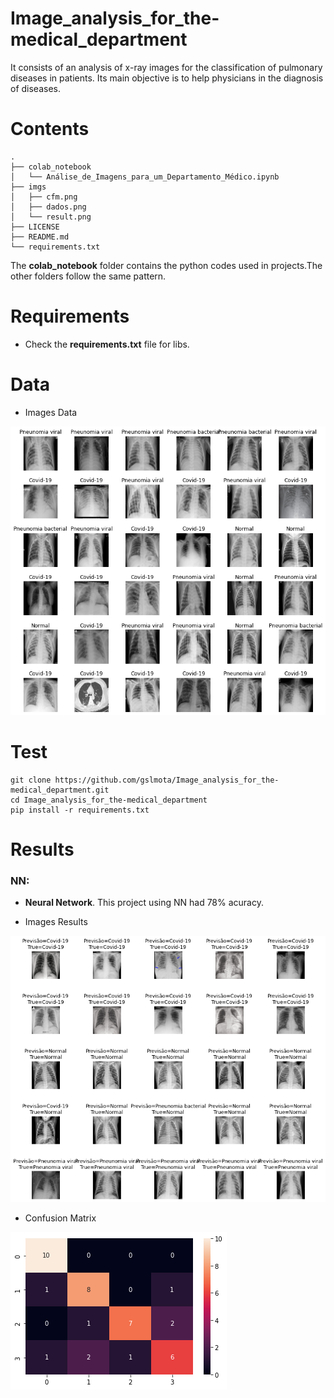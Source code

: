 # Image_analysis_for_the-medical_department
It consists of an analysis of x-ray images for the classification of pulmonary diseases in patients.
Its main objective is to help physicians in the diagnosis of diseases.

# Contents
``` shell
.
├── colab_notebook
│   └── Análise_de_Imagens_para_um_Departamento_Médico.ipynb
├── imgs
│   ├── cfm.png
│   ├── dados.png
│   └── result.png
├── LICENSE
├── README.md
└── requirements.txt
```
The **colab_notebook** folder contains the python codes used in projects.The other folders follow the same pattern.

# Requirements

 * Check the **requirements.txt** file for libs.

# Data

* Images Data

![!imgs](https://github.com/gslmota/Image_analysis_for_the-medical_department/blob/main/imgs/dados.png)

# Test

```shell
git clone https://github.com/gslmota/Image_analysis_for_the-medical_department.git
cd Image_analysis_for_the-medical_department
pip install -r requirements.txt
```


# Results

### **NN**: 
* **Neural Network**. This project using NN had 78% acuracy.


* Images Results

![!imgs](https://github.com/gslmota/Image_analysis_for_the-medical_department/blob/main/imgs/result.png)

* Confusion Matrix

![!imgs](https://github.com/gslmota/Image_analysis_for_the-medical_department/blob/main/imgs/cfm.png)

